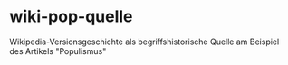 # wiki-pop-quelle

Wikipedia-Versionsgeschichte als begriffshistorische Quelle am Beispiel des Artikels "Populismus"

